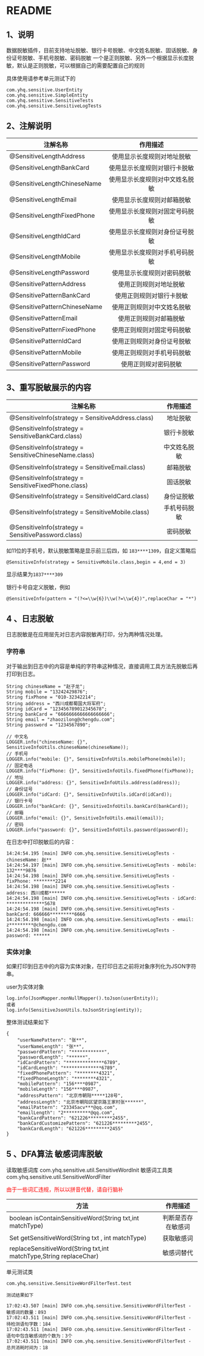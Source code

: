 # README

## 1、说明
数据脱敏插件，目前支持地址脱敏、银行卡号脱敏、中文姓名脱敏、固话脱敏、身份证号脱敏、手机号脱敏、密码脱敏
一个是正则脱敏、另外一个根据显示长度脱敏，默认是正则脱敏，可以根据自己的需要配置自己的规则

具体使用请参考单元测试下的
```
com.yhq.sensitive.UserEntity
com.yhq.sensitive.SimpleEntity
com.yhq.sensitive.SensitiveTests
com.yhq.sensitive.SensitiveLogTests
```

## 2、注解说明

| 注解名称                         |      作用描述       |
|------------------------------|:---------------:|
| @SensitiveLengthAddress      |  使用显示长度规则对地址脱敏  |
| @SensitiveLengthBankCard     | 使用显示长度规则对银行卡脱敏  |
| @SensitiveLengthChineseName  | 使用显示长度规则对中文姓名脱敏 |
| @SensitiveLengthEmail        |  使用显示长度规则对邮箱脱敏  |
| @SensitiveLengthFixedPhone   | 使用显示长度规则对固定号码脱敏 |
| @SensitiveLengthIdCard       | 使用显示长度规则对身份证号脱敏 |
| @SensitiveLengthMobile       | 使用显示长度规则对手机号码脱敏 |
| @SensitiveLengthPassword     |  使用显示长度规则对密码脱敏  |
| @SensitivePatternAddress     |   使用正则规则对地址脱敏   |
| @SensitivePatternBankCard    |  使用正则规则对银行卡脱敏   |
| @SensitivePatternChineseName |  使用正则规则对中文姓名脱敏  |
| @SensitivePatternEmail       |   使用正则规则对邮箱脱敏   |
| @SensitivePatternFixedPhone  |  使用正则规则对固定号码脱敏  |
| @SensitivePatternIdCard      |  使用正则规则对身份证号脱敏  |
| @SensitivePatternMobile      |  使用正则规则对手机号码脱敏  |
| @SensitivePatternPassword    |   使用正则规对密码脱敏    |

## 3、重写脱敏展示的内容

| 注解名称                                                  |  作用描述  |
|-------------------------------------------------------|:------:|
| @SensitiveInfo(strategy = SensitiveAddress.class)     |  地址脱敏  |
| @SensitiveInfo(strategy = SensitiveBankCard.class)    | 银行卡脱敏  |
| @SensitiveInfo(strategy = SensitiveChineseName.class) | 中文姓名脱敏 |
| @SensitiveInfo(strategy = SensitiveEmail.class)       |  邮箱脱敏  |
| @SensitiveInfo(strategy = SensitiveFixedPhone.class)  |  固话脱敏  |
| @SensitiveInfo(strategy = SensitiveIdCard.class)      | 身份证脱敏  |
| @SensitiveInfo(strategy = SensitiveMobile.class)      | 手机号码脱敏 |
| @SensitiveInfo(strategy = SensitivePassword.class)    |  密码脱敏  |

如11位的手机号，默认脱敏策略是显示前三后四，如 `183****1309`，自定义策略后
```
@SensitiveInfo(strategy = SensitiveMobile.class,begin = 4,end = 3)
```
显示结果为`1837****309`


银行卡号自定义脱敏，例如
```
@SensitiveInfo(pattern = "(?<=\\w{6})\\w(?=\\w{4})",replaceChar = "*")
```

## 4 、日志脱敏

日志脱敏是在应用层先对日志内容脱敏再打印，分为两种情况处理。

### 字符串

对于输出到日志中的内容是单纯的字符串这种情况，直接调用工具方法先脱敏后再打印到日志。
```
String chineseName = "赵子龙";
String mobile = "13242429876";
String fixPhone = "010-32342214";
String address = "西川成都蜀国大将军府";
String idCard = "123456789012345678";
String bankCard = "6666666666666666666";
String email = "zhaozilong@chengdu.com";
String password = "1234567890";

// 中文名
LOGGER.info("chineseName: {}", SensitiveInfoUtils.chineseName(chineseName));
// 手机号
LOGGER.info("mobile: {}", SensitiveInfoUtils.mobilePhone(mobile));
// 固定电话
LOGGER.info("fixPhone: {}", SensitiveInfoUtils.fixedPhone(fixPhone));
// 地址
LOGGER.info("address: {}", SensitiveInfoUtils.address(address));
// 身份证号
LOGGER.info("idCard: {}", SensitiveInfoUtils.idCard(idCard));
// 银行卡号
LOGGER.info("bankCard: {}", SensitiveInfoUtils.bankCard(bankCard));
// 邮箱
LOGGER.info("email: {}", SensitiveInfoUtils.email(email));
// 密码
LOGGER.info("password: {}", SensitiveInfoUtils.password(password));
```
在日志中打印脱敏后的内容：
```
14:24:54.195 [main] INFO com.yhq.sensitive.SensitiveLogTests - chineseName: 赵**
14:24:54.197 [main] INFO com.yhq.sensitive.SensitiveLogTests - mobile: 132****9876
14:24:54.198 [main] INFO com.yhq.sensitive.SensitiveLogTests - fixPhone: ********2214
14:24:54.198 [main] INFO com.yhq.sensitive.SensitiveLogTests - address: 西川成都******
14:24:54.198 [main] INFO com.yhq.sensitive.SensitiveLogTests - idCard: **************5678
14:24:54.198 [main] INFO com.yhq.sensitive.SensitiveLogTests - bankCard: 666666*********6666
14:24:54.198 [main] INFO com.yhq.sensitive.SensitiveLogTests - email: z*********@chengdu.com
14:24:54.198 [main] INFO com.yhq.sensitive.SensitiveLogTests - password: ******
```

### 实体对象

如果打印到日志中的内容为实体对象，在打印日志之前将对象序列化为JSON字符串。

user为实体对象
```
log.info(JsonMapper.nonNullMapper().toJson(userEntity));
或者
log.info(SensitiveJsonUtils.toJsonString(entity));
```

整体测试结果如下
```
{
	"userNamePattern": "张**",
	"userNameLength": "张**",
	"passwordPattern": "************",
	"passwordLength": "******",
	"idCardPattern": "**************6789",
	"idCardLength": "**************6789",
	"fixedPhonePattern": "********4321",
	"fixedPhoneLength": "********4321",
	"mobilePattern": "156****0987",
	"mobileLength": "156****0987",
	"addressPattern": "北京市朝阳*****128号",
	"addressLength": "北京市朝阳区望京路王家村张******",
	"emailPattern": "23345acv***@qq.com",
	"emailLength": "2**********@qq.com",
	"bankCardPattern": "621226*********2455",
	"bankCardCustomizePattern": "621226*********2455",
	"bankCardLength": "621226*********2455"
}
```

## 5 、DFA算法 敏感词库脱敏

读取敏感词库 com.yhq.sensitive.util.SensitiveWordInit
敏感词工具类 com.yhq.sensitive.util.SensitiveWordFilter

<font color='red'>由于一些词汇违规，所以以拼音代替，请自行脑补</font>

| 方法                                                                |   作用描述    |
|-------------------------------------------------------------------|:---------:|
| boolean isContainSensitiveWord(String txt,int matchType)          | 判断是否存在敏感词 |
| Set<String> getSensitiveWord(String txt , int matchType)          |   获取敏感词   |
| replaceSensitiveWord(String txt,int matchType,String replaceChar) |   敏感词替代   |

单元测试类
```
com.yhq.sensitive.SensitiveWordFilterTest.test

测试结果如下

17:02:43.507 [main] INFO com.yhq.sensitive.SensitiveWordFilterTest - 敏感词的数量：893
17:02:43.511 [main] INFO com.yhq.sensitive.SensitiveWordFilterTest - 待检测语句字数：184
17:02:43.511 [main] INFO com.yhq.sensitive.SensitiveWordFilterTest - 语句中包含敏感词的个数为：3个
17:02:43.511 [main] INFO com.yhq.sensitive.SensitiveWordFilterTest - 总共消耗时间为：18
```
